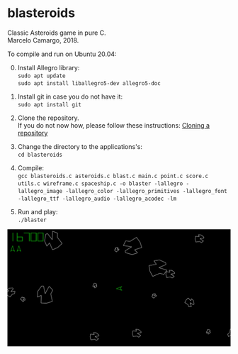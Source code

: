 # blasteroids
Classic Asteroids game in pure C.  
Marcelo Camargo, 2018.

To compile and run on Ubuntu 20.04:

0. Install Allegro library:   
`sudo apt update`  
`sudo apt install liballegro5-dev allegro5-doc`

1. Install git in case you do not have it:  
`sudo apt install git`

2. Clone the repository.  
If you do not now how, please follow these instructions: 
[Cloning a repository](https://docs.github.com/en/repositories/creating-and-managing-repositories/cloning-a-repository)

3. Change the directory to the applications's:  
`cd blasteroids`

4. Compile:  
`gcc blasteroids.c asteroids.c blast.c main.c point.c score.c utils.c wireframe.c spaceship.c -o blaster -lallegro -lallegro_image -lallegro_color -lallegro_primitives -lallegro_font -lallegro_ttf -lallegro_audio -lallegro_acodec -lm` 

5. Run and play:  
`./blaster`
   
   
   
![screenshot](screenshot.jpeg)
